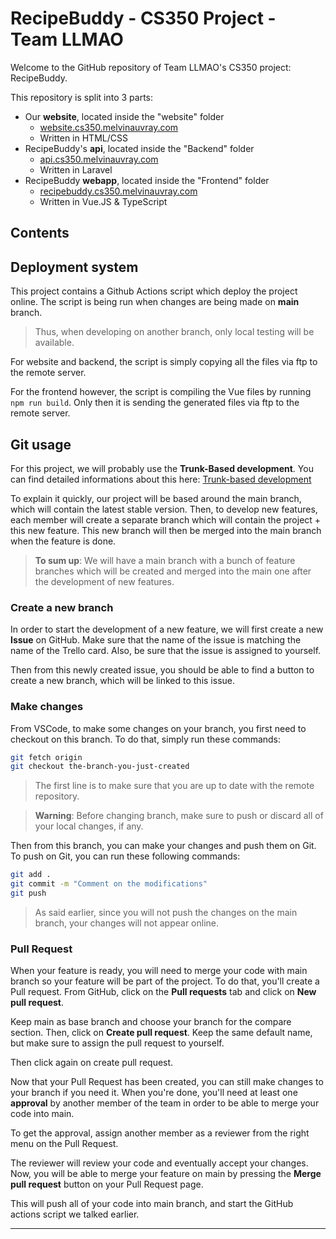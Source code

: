 # RecipeBuddy - CS350 Project - Team LLMAO

Welcome to the GitHub repository of Team LLMAO's CS350 project: RecipeBuddy.

This repository is split into 3 parts:

- Our **website**, located inside the "website" folder
  - [website.cs350.melvinauvray.com](https://www.website.cs350.melvinauvray.com)
  - Written in HTML/CSS
- RecipeBuddy's **api**, located inside the "Backend" folder
  - [api.cs350.melvinauvray.com](https://www.api.cs350.melvinauvray.com)
  - Written in Laravel
- RecipeBuddy **webapp**, located inside the "Frontend" folder
  - [recipebuddy.cs350.melvinauvray.com](https://recipebuddy.cs350.melvinauvray.com)
  - Written in Vue.JS & TypeScript

## Contents

## Deployment system

This project contains a Github Actions script which deploy the project online.
The script is being run when changes are being made on **main** branch.

> Thus, when developing on another branch, only local testing will be available.

For website and backend, the script is simply copying all the files via ftp to the remote server.

For the frontend however, the script is compiling the Vue files by running `npm run build`. Only then it is sending the generated files via ftp to the remote server.

## Git usage

For this project, we will probably use the **Trunk-Based development**. You can find detailed informations about this here: [Trunk-based development](https://www.atlassian.com/continuous-delivery/continuous-integration/trunk-based-development)

To explain it quickly, our project will be based around the main branch, which will contain the latest stable version. Then, to develop new features, each member will create a separate branch which will contain the project + this new feature. This new branch will then be merged into the main branch when the feature is done.

> **To sum up**: We will have a main branch with a bunch of feature branches which will be created and merged into the main one after the development of new features.

### Create a new branch

In order to start the development of a new feature, we will first create a new **Issue** on GitHub. Make sure that the name of the issue is matching the name of the Trello card.
Also, be sure that the issue is assigned to yourself.

Then from this newly created issue, you should be able to find a button to create a new branch, which will be linked to this issue.

### Make changes

From VSCode, to make some changes on your branch, you first need to checkout on this branch. To do that, simply run these commands:

```bash
git fetch origin
git checkout the-branch-you-just-created
```

> The first line is to make sure that you are up to date with the remote repository.

> **Warning**: Before changing branch, make sure to push or discard all of your local changes, if any.

Then from this branch, you can make your changes and push them on Git.
To push on Git, you can run these following commands:

```bash
git add .
git commit -m "Comment on the modifications"
git push
```

> As said earlier, since you will not push the changes on the main branch, your changes will not appear online.

### Pull Request

When your feature is ready, you will need to merge your code with main branch so your feature will be part of the project.
To do that, you'll create a Pull request.
From GitHub, click on the **Pull requests** tab and click on **New pull request**.

Keep main as base branch and choose your branch for the compare section. Then, click on **Create pull request**.
Keep the same default name, but make sure to assign the pull request to yourself.

Then click again on create pull request.

Now that your Pull Request has been created, you can still make changes to your branch if you need it. When you're done, you'll need at least one **approval** by another member of the team in order to be able to merge your code into main.

To get the approval, assign another member as a reviewer from the right menu on the Pull Request.

The reviewer will review your code and eventually accept your changes. Now, you will be able to merge your feature on main by pressing the **Merge pull request** button on your Pull Request page.

This will push all of your code into main branch, and start the GitHub actions script we talked earlier.

---
